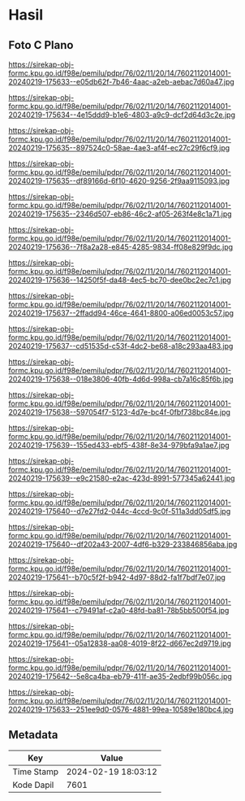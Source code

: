 # Hasil

## Foto C Plano

https://sirekap-obj-formc.kpu.go.id/f98e/pemilu/pdpr/76/02/11/20/14/7602112014001-20240219-175633--e05db62f-7b46-4aac-a2eb-aebac7d60a47.jpg

https://sirekap-obj-formc.kpu.go.id/f98e/pemilu/pdpr/76/02/11/20/14/7602112014001-20240219-175634--4e15ddd9-b1e6-4803-a9c9-dcf2d64d3c2e.jpg

https://sirekap-obj-formc.kpu.go.id/f98e/pemilu/pdpr/76/02/11/20/14/7602112014001-20240219-175635--897524c0-58ae-4ae3-af4f-ec27c29f6cf9.jpg

https://sirekap-obj-formc.kpu.go.id/f98e/pemilu/pdpr/76/02/11/20/14/7602112014001-20240219-175635--df89166d-6f10-4620-9256-2f9aa9115093.jpg

https://sirekap-obj-formc.kpu.go.id/f98e/pemilu/pdpr/76/02/11/20/14/7602112014001-20240219-175635--2346d507-eb86-46c2-af05-263f4e8c1a71.jpg

https://sirekap-obj-formc.kpu.go.id/f98e/pemilu/pdpr/76/02/11/20/14/7602112014001-20240219-175636--7f8a2a28-e845-4285-9834-ff08e829f9dc.jpg

https://sirekap-obj-formc.kpu.go.id/f98e/pemilu/pdpr/76/02/11/20/14/7602112014001-20240219-175636--14250f5f-da48-4ec5-bc70-dee0bc2ec7c1.jpg

https://sirekap-obj-formc.kpu.go.id/f98e/pemilu/pdpr/76/02/11/20/14/7602112014001-20240219-175637--2ffadd94-46ce-4641-8800-a06ed0053c57.jpg

https://sirekap-obj-formc.kpu.go.id/f98e/pemilu/pdpr/76/02/11/20/14/7602112014001-20240219-175637--cd51535d-c53f-4dc2-be68-a18c293aa483.jpg

https://sirekap-obj-formc.kpu.go.id/f98e/pemilu/pdpr/76/02/11/20/14/7602112014001-20240219-175638--018e3806-40fb-4d6d-998a-cb7a16c85f6b.jpg

https://sirekap-obj-formc.kpu.go.id/f98e/pemilu/pdpr/76/02/11/20/14/7602112014001-20240219-175638--597054f7-5123-4d7e-bc4f-0fbf738bc84e.jpg

https://sirekap-obj-formc.kpu.go.id/f98e/pemilu/pdpr/76/02/11/20/14/7602112014001-20240219-175639--155ed433-ebf5-438f-8e34-979bfa9a1ae7.jpg

https://sirekap-obj-formc.kpu.go.id/f98e/pemilu/pdpr/76/02/11/20/14/7602112014001-20240219-175639--e9c21580-e2ac-423d-8991-577345a62441.jpg

https://sirekap-obj-formc.kpu.go.id/f98e/pemilu/pdpr/76/02/11/20/14/7602112014001-20240219-175640--d7e27fd2-044c-4ccd-9c0f-511a3dd05df5.jpg

https://sirekap-obj-formc.kpu.go.id/f98e/pemilu/pdpr/76/02/11/20/14/7602112014001-20240219-175640--df202a43-2007-4df6-b329-233846856aba.jpg

https://sirekap-obj-formc.kpu.go.id/f98e/pemilu/pdpr/76/02/11/20/14/7602112014001-20240219-175641--b70c5f2f-b942-4d97-88d2-fa1f7bdf7e07.jpg

https://sirekap-obj-formc.kpu.go.id/f98e/pemilu/pdpr/76/02/11/20/14/7602112014001-20240219-175641--c79491af-c2a0-48fd-ba81-78b5bb500f54.jpg

https://sirekap-obj-formc.kpu.go.id/f98e/pemilu/pdpr/76/02/11/20/14/7602112014001-20240219-175641--05a12838-aa08-4019-8f22-d667ec2d9719.jpg

https://sirekap-obj-formc.kpu.go.id/f98e/pemilu/pdpr/76/02/11/20/14/7602112014001-20240219-175642--5e8ca4ba-eb79-411f-ae35-2edbf99b056c.jpg

https://sirekap-obj-formc.kpu.go.id/f98e/pemilu/pdpr/76/02/11/20/14/7602112014001-20240219-175633--251ee9d0-0576-4881-99ea-10589e180bc4.jpg


## Metadata

| Key        | Value               |
| ---------- | ------------------- |
| Time Stamp | 2024-02-19 18:03:12 |
| Kode Dapil | 7601                |



